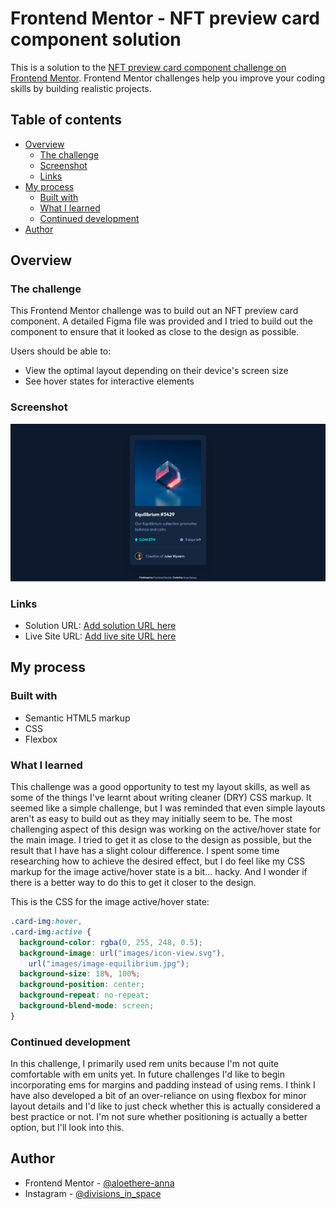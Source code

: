 # Frontend Mentor - NFT preview card component solution

This is a solution to the [NFT preview card component challenge on Frontend Mentor](https://www.frontendmentor.io/challenges/nft-preview-card-component-SbdUL_w0U). Frontend Mentor challenges help you improve your coding skills by building realistic projects.

## Table of contents

- [Overview](#overview)
  - [The challenge](#the-challenge)
  - [Screenshot](#screenshot)
  - [Links](#links)
- [My process](#my-process)
  - [Built with](#built-with)
  - [What I learned](#what-i-learned)
  - [Continued development](#continued-development)
- [Author](#author)

## Overview

### The challenge

This Frontend Mentor challenge was to build out an NFT preview card component. A detailed Figma file was provided and I tried to build out the component to ensure that it looked as close to the design as possible.

Users should be able to:

- View the optimal layout depending on their device's screen size
- See hover states for interactive elements

### Screenshot

![](fem-nft-preview-card-solution.png)

### Links

- Solution URL: [Add solution URL here](https://www.frontendmentor.io/solutions/nft-preview-card-component-SDVlerjRND)
- Live Site URL: [Add live site URL here](https://fem-nft-preview-card-nine.vercel.app/)

## My process

### Built with

- Semantic HTML5 markup
- CSS
- Flexbox

### What I learned

This challenge was a good opportunity to test my layout skills, as well as some of the things I've learnt about writing cleaner (DRY) CSS markup. It seemed like a simple challenge, but I was reminded that even simple layouts aren't as easy to build out as they may initially seem to be. The most challenging aspect of this design was working on the active/hover state for the main image. I tried to get it as close to the design as possible, but the result that I have has a slight colour difference. I spent some time researching how to achieve the desired effect, but I do feel like my CSS markup for the image active/hover state is a bit... hacky. And I wonder if there is a better way to do this to get it closer to the design.

This is the CSS for the image active/hover state:

```css
.card-img:hover,
.card-img:active {
  background-color: rgba(0, 255, 248, 0.5);
  background-image: url("images/icon-view.svg"),
    url("images/image-equilibrium.jpg");
  background-size: 18%, 100%;
  background-position: center;
  background-repeat: no-repeat;
  background-blend-mode: screen;
}
```

### Continued development

In this challenge, I primarily used rem units because I'm not quite comfortable with em units yet. In future challenges I'd like to begin incorporating ems for margins and padding instead of using rems. I think I have also developed a bit of an over-reliance on using flexbox for minor layout details and I'd like to just check whether this is actually considered a best practice or not. I'm not sure whether positioning is actually a better option, but I'll look into this.

## Author

- Frontend Mentor - [@aloethere-anna](https://www.frontendmentor.io/profile/aloethere-anna)
- Instagram - [@divisions_in_space](https://www.instagram.com/divisions_in_space/)
